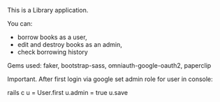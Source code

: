 This is a Library application.

You can:
- borrow books as a user,
- edit and destroy books as an admin,
- check borrowing history

Gems used: faker, bootstrap-sass, omniauth-google-oauth2, paperclip

Important. After first login via google set admin role for user in console:

rails c
u = User.first
u.admin = true
u.save
